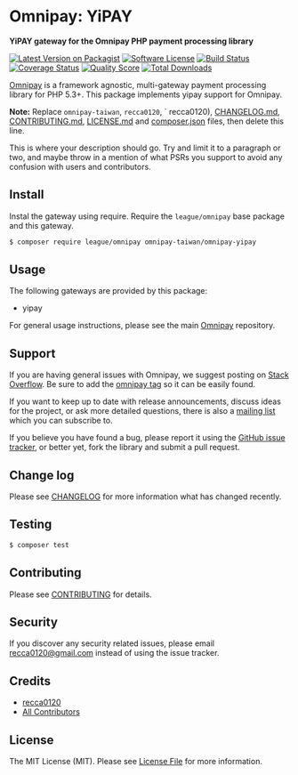 # Omnipay: YiPAY

**YiPAY gateway for the Omnipay PHP payment processing library**

[![Latest Version on Packagist](https://img.shields.io/packagist/v/omnipay-taiwan/omnipay-yipay.svg?style=flat-square)](https://packagist.org/packages/omnipay-taiwan/omnipay-yipay)
[![Software License](https://img.shields.io/badge/license-MIT-brightgreen.svg?style=flat-square)](LICENSE.md)
[![Build Status](https://img.shields.io/travis/omnipay-taiwan/omnipay-yipay/master.svg?style=flat-square)](https://travis-ci.org/omnipay-taiwan/omnipay-yipay)
[![Coverage Status](https://img.shields.io/scrutinizer/coverage/g/omnipay-taiwan/omnipay-yipay.svg?style=flat-square)](https://scrutinizer-ci.com/g/omnipay-taiwan/omnipay-yipay/code-structure)
[![Quality Score](https://img.shields.io/scrutinizer/g/omnipay-taiwan/omnipay-yipay.svg?style=flat-square)](https://scrutinizer-ci.com/g/omnipay-taiwan/omnipay-yipay)
[![Total Downloads](https://img.shields.io/packagist/dt/omnipay-taiwan/omnipay-yipay.svg?style=flat-square)](https://packagist.org/packages/omnipay-taiwan/omnipay-yipay)

[Omnipay](https://github.com/thephpleague/omnipay) is a framework agnostic, multi-gateway payment
processing library for PHP 5.3+. This package implements yipay support for Omnipay.

**Note:** Replace `omnipay-taiwan`, `recca0120`, `
recca0120), [CHANGELOG.md](CHANGELOG.md), [CONTRIBUTING.md](CONTRIBUTING.md), [LICENSE.md](LICENSE.md)
and [composer.json](composer.json) files, then delete this line.

This is where your description should go. Try and limit it to a paragraph or two, and maybe throw in a mention of what
PSRs you support to avoid any confusion with users and contributors.

## Install

Instal the gateway using require. Require the `league/omnipay` base package and this gateway.

``` bash
$ composer require league/omnipay omnipay-taiwan/omnipay-yipay
```

## Usage

The following gateways are provided by this package:

* yipay

For general usage instructions, please see the main [Omnipay](https://github.com/thephpleague/omnipay) repository.

## Support

If you are having general issues with Omnipay, we suggest posting on
[Stack Overflow](http://stackoverflow.com/). Be sure to add the
[omnipay tag](http://stackoverflow.com/questions/tagged/omnipay) so it can be easily found.

If you want to keep up to date with release announcements, discuss ideas for the project,
or ask more detailed questions, there is also a [mailing list](https://groups.google.com/forum/#!forum/omnipay) which
you can subscribe to.

If you believe you have found a bug, please report it using
the [GitHub issue tracker](https://github.com/omnipay-taiwan/omnipay-yipay/issues),
or better yet, fork the library and submit a pull request.

## Change log

Please see [CHANGELOG](CHANGELOG.md) for more information what has changed recently.

## Testing

``` bash
$ composer test
```

## Contributing

Please see [CONTRIBUTING](CONTRIBUTING.md) for details.

## Security

If you discover any security related issues, please email recca0120@gmail.com instead of using the issue tracker.

## Credits

- [recca0120](https://github.com/recca0120)
- [All Contributors](../../contributors)

## License

The MIT License (MIT). Please see [License File](LICENSE.md) for more information.
